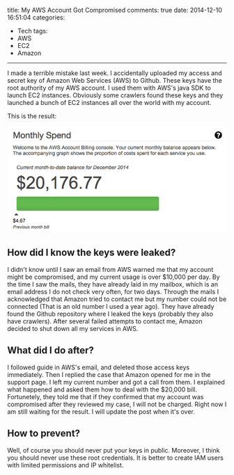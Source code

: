title: My AWS Account Got Compromised
comments: true
date: 2014-12-10 16:51:04
categories:
- Tech
tags:
- AWS
- EC2
- Amazon
---
I made a terrible mistake last week. I accidentally uploaded my access and secret key of Amazon Web Services (AWS) to Github. 
These keys have the root authority of my AWS account. I used them with AWS's java SDK to launch EC2 instances. 
Obviously some crawlers found these keys and they launched a bunch of EC2 instances all over the world with my account. 

This is the result:
<!-- more -->

![AWS Bill](/images/aws-bill.png)

## How did I know the keys were leaked?
I didn't know until I saw an email from AWS warned me that my account might be compromised, and my current usage is over $10,000 per day. 
By the time I saw the mails, they have already laid in my mailbox, which is an email address I do not check very often, for two days.
Through the mails I acknowledged that Amazon tried to contact me but my number could not be connected (That is an old number I used a year ago). They have already found the Github repository where I leaked the keys (probably they also have crawlers).
After several failed attempts to contact me, Amazon decided to shut down all my services in AWS. 

## What did I do after?
I followed guide in AWS's email, and deleted those access keys immediately.
Then I replied the case that Amazon opened for me in the support page. I left my current number and got a call from them. 
I explained what happened and asked them how to deal with the $20,000 bill.
Fortunetely, they told me that if they confirmed that my account was compromised after they reviewed my case, I will not be charged. Right now I am still waiting for the result. I will update the post when it's over.

## How to prevent?
Well, of course you should never put your keys in public. Moreover, I think you should never use these root credentials.
It is better to create IAM users with limited permissions and IP whitelist.